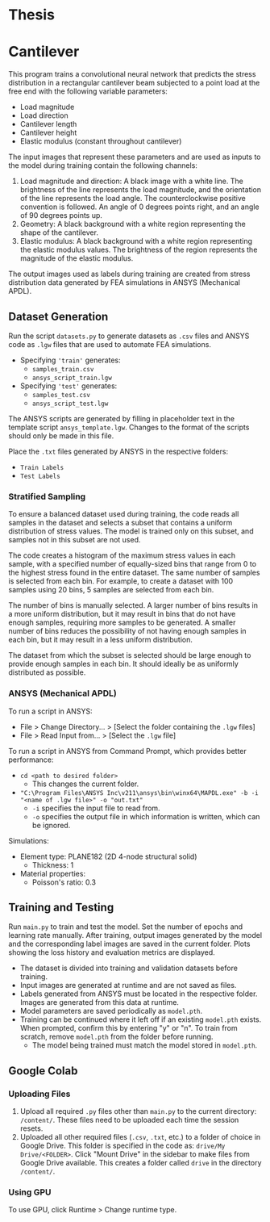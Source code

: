 # Thesis


# Cantilever
This program trains a convolutional neural network that predicts the stress distribution in a rectangular cantilever beam subjected to a point load at the free end with the following variable parameters:
* Load magnitude
* Load direction
* Cantilever length
* Cantilever height
* Elastic modulus (constant throughout cantilever)

The input images that represent these parameters and are used as inputs to the model during training contain the following channels:
1. Load magnitude and direction: A black image with a white line. The brightness of the line represents the load magnitude, and the orientation of the line represents the load angle. The counterclockwise positive convention is followed. An angle of 0 degrees points right, and an angle of 90 degrees points up.
2. Geometry: A black background with a white region representing the shape of the cantilever.
3. Elastic modulus: A black background with a white region representing the elastic modulus values. The brightness of the region represents the magnitude of the elastic modulus.

The output images used as labels during training are created from stress distribution data generated by FEA simulations in ANSYS (Mechanical APDL).

## Dataset Generation
Run the script `datasets.py` to generate datasets as `.csv` files and ANSYS code as `.lgw` files that are used to automate FEA simulations. 
* Specifying `'train'` generates:
    * `samples_train.csv`
    * `ansys_script_train.lgw`
* Specifying `'test'` generates:
    * `samples_test.csv`
    * `ansys_script_test.lgw`

The ANSYS scripts are generated by filling in placeholder text in the template script `ansys_template.lgw`. Changes to the format of the scripts should only be made in this file.

Place the `.txt` files generated by ANSYS in the respective folders:
* `Train Labels`
* `Test Labels`

### Stratified Sampling
To ensure a balanced dataset used during training, the code reads all samples in the dataset and selects a subset that contains a uniform distribution of stress values. The model is trained only on this subset, and samples not in this subset are not used.

The code creates a histogram of the maximum stress values in each sample, with a specified number of equally-sized bins that range from 0 to the highest stress found in the entire dataset. The same number of samples is selected from each bin. For example, to create a dataset with 100 samples using 20 bins, 5 samples are selected from each bin.

The number of bins is manually selected. A larger number of bins results in a more uniform distribution, but it may result in bins that do not have enough samples, requiring more samples to be generated. A smaller number of bins reduces the possibility of not having enough samples in each bin, but it may result in a less uniform distribution.

The dataset from which the subset is selected should be large enough to provide enough samples in each bin. It should ideally be as uniformly distributed as possible.

### ANSYS (Mechanical APDL)
To run a script in ANSYS:
* File > Change Directory... > [Select the folder containing the `.lgw` files]
* File > Read Input from... > [Select the `.lgw` file]

To run a script in ANSYS from Command Prompt, which provides better performance:
* `cd <path to desired folder>`
    * This changes the current folder.
* `"C:\Program Files\ANSYS Inc\v211\ansys\bin\winx64\MAPDL.exe" -b -i "<name of .lgw file>" -o "out.txt"`
    * `-i` specifies the input file to read from.
    * `-o` specifies the output file in which information is written, which can be ignored.

Simulations:
* Element type: PLANE182 (2D 4-node structural solid)
    * Thickness: 1
* Material properties:
    * Poisson's ratio: 0.3

## Training and Testing
Run `main.py` to train and test the model. Set the number of epochs and learning rate manually. After training, output images generated by the model and the corresponding label images are saved in the current folder. Plots showing the loss history and evaluation metrics are displayed.
* The dataset is divided into training and validation datasets before training.
* Input images are generated at runtime and are not saved as files.
* Labels generated from ANSYS must be located in the respective folder. Images are generated from this data at runtime.
* Model parameters are saved periodically as `model.pth`.
* Training can be continued where it left off if an existing `model.pth` exists. When prompted, confirm this by entering "y" or "n". To train from scratch, remove `model.pth` from the folder before running.
    * The model being trained must match the model stored in `model.pth`.


## Google Colab

### Uploading Files
1. Upload all required `.py` files other than `main.py` to the current directory: `/content/`. These files need to be uploaded each time the session resets.
2. Uploaded all other required files (`.csv`, `.txt`, etc.) to a folder of choice in Google Drive. This folder is specified in the code as: `drive/My Drive/<FOLDER>`. Click "Mount Drive" in the sidebar to make files from Google Drive available. This creates a folder called `drive` in the directory `/content/`.

### Using GPU
To use GPU, click Runtime > Change runtime type.